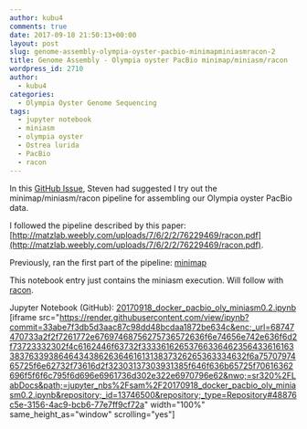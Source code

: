 ```yaml
---
author: kubu4
comments: true
date: 2017-09-18 21:50:13+00:00
layout: post
slug: genome-assembly-olympia-oyster-pacbio-minimapminiasmracon-2
title: Genome Assembly - Olympia oyster PacBio minimap/miniasm/racon
wordpress_id: 2710
author:
  - kubu4
categories:
  - Olympia Oyster Genome Sequencing
tags:
  - jupyter notebook
  - miniasm
  - olympia oyster
  - Ostrea lurida
  - PacBio
  - racon
---
```


In this [GitHub Issue](https://github.com/RobertsLab/project-olympia.oyster-genomic/issues/29), Steven had suggested I try out the minimap/miniasm/racon pipeline for assembling our Olympia oyster PacBio data.

I followed the pipeline described by this paper: [http://matzlab.weebly.com/uploads/7/6/2/2/76229469/racon.pdf](http://matzlab.weebly.com/uploads/7/6/2/2/76229469/racon.pdf).

Previously, ran the first part of the pipeline: [minimap](2017/09/07/genome-assembly-olympia-oyster-pacbio-minimapminiasmracon.html)

This notebook entry just contains the miniasm execution. Will follow with [racon](2017/09/18/genome-assembly-olympia-oyster-pacbio-minimapminiasmracon-3.html).

Jupyter Notebook (GitHub): [20170918_docker_pacbio_oly_miniasm0.2.ipynb](https://github.com/sr320/LabDocs/blob/master/jupyter_nbs/sam/20170918_docker_pacbio_oly_miniasm0.2.ipynb)
[iframe src="https://render.githubusercontent.com/view/ipynb?commit=33abe7f3db5d3aac87c98dd48bcdaa1872be634c&enc;_url=68747470733a2f2f7261772e67697468756275736572636f6e74656e742e636f6d2f73723332302f4c6162446f63732f333361626537663364623564336161633837633938646434386263646161313837326265363334632f6a7570797465725f6e62732f73616d2f32303137303931385f646f636b65725f70616362696f5f6f6c795f6d696e6961736d302e322e6970796e62&nwo;=sr320%2FLabDocs&path;=jupyter_nbs%2Fsam%2F20170918_docker_pacbio_oly_miniasm0.2.ipynb&repository;_id=13746500&repository;_type=Repository#48876c5e-3156-4ac9-bcb6-77e7ff9cf72a" width="100%" same_height_as="window" scrolling="yes"]
